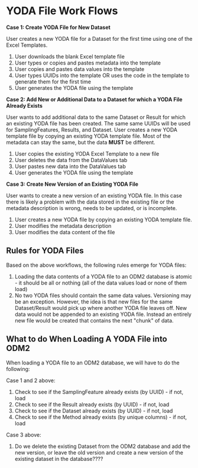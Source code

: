 YODA File Work Flows
========================
**Case 1: Create YODA File for New Dataset**

User creates a new YODA file for a Dataset for the first time using one of the Excel Templates.

1. User downloads the blank Excel template file
2. User types or copies and pastes metadata into the template
3. User copies and pastes data values into the template
4. User types UUIDs into the template OR uses the code in the template to generate them for the first time
5. User generates the YODA file using the template

**Case 2: Add New or Additional Data to a Dataset for which a YODA File Already Exists**

User wants to add additional data to the same Dataset or Result for which an existing YODA file has been created.  The same same UUIDs will be used for SamplingFeatures, Results, and Dataset. User creates a new YODA template file by copying an existing YODA template file. Most of the metadata can stay the same, but the data **MUST** be different.

1. User copies the existing YODA Excel Template to a new file
2. User deletes the data from the DataValues tab
3. User pastes new data into the DataValues tab
4. User generates the YODA file using the template 

**Case 3: Create New Version of an Existing YODA File**

User wants to create a new version of an existing YODA file. In this case there is likely a problem with the data stored in the existing file or the metadata description is wrong, needs to be updated, or is incomplete.

1. User creates a new YODA file by copying an existing YODA template file. 
2. User modifies the metadata description 
3. User modifies the data content of the file

## Rules for YODA Files ##
Based on the above workflows, the following rules emerge for YODA files:

1. Loading the data contents of a YODA file to an ODM2 database is atomic - it should be all or nothing (all of the data values load or none of them load)
2. No two YODA files should contain the same data values. Versioning may be an exception.  However, the idea is that new files for the same Dataset/Result would pick up where another YODA file leaves off.  New data would not be appended to an existing YODA file. Instead an entirely new file would be created that contains the next "chunk" of data.

## What to do When Loading A YODA File into ODM2 ##
When loading a YODA file to an ODM2 database, we will have to do the following:

Case 1 and 2 above:

1. Check to see if the SamplingFeature already exists (by UUID) - if not, load
2. Check to see if the Result already exists (by UUID) - if not, load
3. Check to see if the Dataset already exists (by UUID) - if not, load
4. Check to see if the Method already exists (by unique columns) - if not, load

Case 3 above:

1.  Do we delete the existing Dataset from the ODM2 database and add the new version, or leave the old version and create a new version of the existing dataset in the database????


